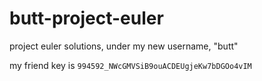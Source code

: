# butt-project-euler
project euler solutions, under my new username, "butt"

my friend key is `994592_NWcGMVSiB9ouACDEUgjeKw7bDGOo4vIM`